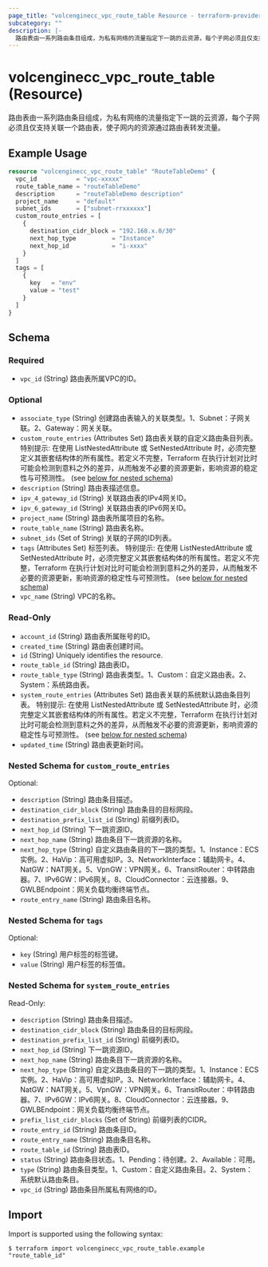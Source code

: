 ```yaml
---
page_title: "volcenginecc_vpc_route_table Resource - terraform-provider-volcenginecc"
subcategory: ""
description: |-
  路由表由一系列路由条目组成，为私有网络的流量指定下一跳的云资源，每个子网必须且仅支持关联一个路由表，使子网内的资源通过路由表转发流量。
---
```


# volcenginecc_vpc_route_table (Resource)

路由表由一系列路由条目组成，为私有网络的流量指定下一跳的云资源，每个子网必须且仅支持关联一个路由表，使子网内的资源通过路由表转发流量。

## Example Usage

```terraform
resource "volcenginecc_vpc_route_table" "RouteTableDemo" {
  vpc_id           = "vpc-xxxxx"
  route_table_name = "routeTableDemo"
  description      = "routeTableDemo description"
  project_name     = "default"
  subnet_ids       = ["subnet-rrxxxxxx"]
  custom_route_entries = [
    {
      destination_cidr_block = "192.168.x.0/30"
      next_hop_type          = "Instance"
      next_hop_id            = "i-xxxx"
    }
  ]
  tags = [
    {
      key   = "env"
      value = "test"
    }
  ]
}
```

<!-- schema generated by tfplugindocs -->
## Schema

### Required

- `vpc_id` (String) 路由表所属VPC的ID。

### Optional

- `associate_type` (String) 创建路由表输入的关联类型。1、Subnet：子网关联。2、Gateway：网关关联。
- `custom_route_entries` (Attributes Set) 路由表关联的自定义路由条目列表。
 特别提示: 在使用 ListNestedAttribute 或 SetNestedAttribute 时，必须完整定义其嵌套结构体的所有属性。若定义不完整，Terraform 在执行计划对比时可能会检测到意料之外的差异，从而触发不必要的资源更新，影响资源的稳定性与可预测性。 (see [below for nested schema](#nestedatt--custom_route_entries))
- `description` (String) 路由表描述信息。
- `ipv_4_gateway_id` (String) 关联路由表的IPv4网关ID。
- `ipv_6_gateway_id` (String) 关联路由表的IPv6网关ID。
- `project_name` (String) 路由表所属项目的名称。
- `route_table_name` (String) 路由表名称。
- `subnet_ids` (Set of String) 关联的子网的ID列表。
- `tags` (Attributes Set) 标签列表。
 特别提示: 在使用 ListNestedAttribute 或 SetNestedAttribute 时，必须完整定义其嵌套结构体的所有属性。若定义不完整，Terraform 在执行计划对比时可能会检测到意料之外的差异，从而触发不必要的资源更新，影响资源的稳定性与可预测性。 (see [below for nested schema](#nestedatt--tags))
- `vpc_name` (String) VPC的名称。

### Read-Only

- `account_id` (String) 路由表所属账号的ID。
- `created_time` (String) 路由表创建时间。
- `id` (String) Uniquely identifies the resource.
- `route_table_id` (String) 路由表ID。
- `route_table_type` (String) 路由表类型。1、Custom：自定义路由表。2、System：系统路由表。
- `system_route_entries` (Attributes Set) 路由表关联的系统默认路由条目列表。
 特别提示: 在使用 ListNestedAttribute 或 SetNestedAttribute 时，必须完整定义其嵌套结构体的所有属性。若定义不完整，Terraform 在执行计划对比时可能会检测到意料之外的差异，从而触发不必要的资源更新，影响资源的稳定性与可预测性。 (see [below for nested schema](#nestedatt--system_route_entries))
- `updated_time` (String) 路由表更新时间。

<a id="nestedatt--custom_route_entries"></a>
### Nested Schema for `custom_route_entries`

Optional:

- `description` (String) 路由条目描述。
- `destination_cidr_block` (String) 路由条目的目标网段。
- `destination_prefix_list_id` (String) 前缀列表ID。
- `next_hop_id` (String) 下一跳资源ID。
- `next_hop_name` (String) 路由条目下一跳资源的名称。
- `next_hop_type` (String) 自定义路由条目的下一跳的类型。1、Instance：ECS实例。2、HaVip：高可用虚拟IP。3、NetworkInterface：辅助网卡。4、NatGW：NAT网关。5、VpnGW：VPN网关。6、TransitRouter：中转路由器。7、IPv6GW：IPv6网关。8、CloudConnector：云连接器。9、GWLBEndpoint：网关负载均衡终端节点。
- `route_entry_name` (String) 路由条目名称。


<a id="nestedatt--tags"></a>
### Nested Schema for `tags`

Optional:

- `key` (String) 用户标签的标签键。
- `value` (String) 用户标签的标签值。


<a id="nestedatt--system_route_entries"></a>
### Nested Schema for `system_route_entries`

Read-Only:

- `description` (String) 路由条目描述。
- `destination_cidr_block` (String) 路由条目的目标网段。
- `destination_prefix_list_id` (String) 前缀列表ID。
- `next_hop_id` (String) 下一跳资源ID。
- `next_hop_name` (String) 路由条目下一跳资源的名称。
- `next_hop_type` (String) 自定义路由条目的下一跳的类型。1、Instance：ECS实例。2、HaVip：高可用虚拟IP。3、NetworkInterface：辅助网卡。4、NatGW：NAT网关。5、VpnGW：VPN网关。6、TransitRouter：中转路由器。7、IPv6GW：IPv6网关。8、CloudConnector：云连接器。9、GWLBEndpoint：网关负载均衡终端节点。
- `prefix_list_cidr_blocks` (Set of String) 前缀列表的CIDR。
- `route_entry_id` (String) 路由条目ID。
- `route_entry_name` (String) 路由条目名称。
- `route_table_id` (String) 路由表ID。
- `status` (String) 路由条目状态。1、Pending：待创建。2、Available：可用。
- `type` (String) 路由条目类型。1、Custom：自定义路由条目。2、System：系统默认路由条目。
- `vpc_id` (String) 路由条目所属私有网络的ID。

## Import

Import is supported using the following syntax:

```shell
$ terraform import volcenginecc_vpc_route_table.example "route_table_id"
```